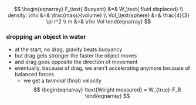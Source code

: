$$
\begin{eqnarray}
F_\text{ Buoyant} &=& W_\text{ fluid displaced} \\
density: \rho &=& \frac{mass}{volume} \\
Vol_\text{sphere} &=& \frac{4}{3} \pi r^2 \\
m &=& \rho Vol
\end{eqnarray}
$$
### dropping an object in water
* at the start, no drag, gravity beats buoyancy
* but drag gets stronger the faster the object moves
* and drag goes opposite the direction of movement
* eventually, because of drag, we aren't accelerating anymore because of balanced forces
	* we get a *terminal* (final) velocity
$$
\begin{eqnarray}
\text{Weight measured} = W_{true}-F_B
\end{eqnarray}
$$